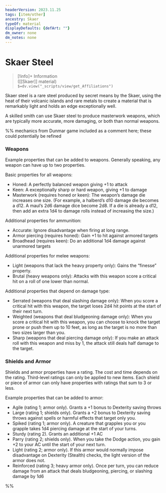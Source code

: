 ```yaml
---
headerVersion: 2023.11.25
tags: [item/other]
ancestry: Skaer
typeOf: material
displayDefaults: {defArt: ""}
dm_owner: none
dm_notes: none
---
```

# Skaer Steel
>[!info]+ Information  
> ([[Skaer]] material)  
> `$=dv.view("_scripts/view/get_Affiliations")`

Skaer steel is a rare steel produced by secret means by the Skaer, using the heat of their volcanic islands and rare metals to create a material that is remarkably light and holds an edge exceptionally well.

A skilled smith can use Skaer steel to produce masterwork weapons, which are typically more accurate, more damaging, or both than normal weapons. 

%% mechanics from Dunmar game included as a comment here; these could potentially be refined

### Weapons
Example properties that can be added to weapons. Generally speaking, any weapon can have up to two properties. 

Basic properties for all weapons:
- Honed: A perfectly balanced weapon giving +1 to attack
- Keen: A exceptionally sharp or hard weapon, giving +1 to damage
- Masterwork (requires honed or keen): The weapon’s damage die increases one size. (For example, a halberd’s d10 damage die becomes a d12. A maul’s 2d6 damage dice become 2d8. If a die is already a d12, then add an extra 1d4 to damage rolls instead of increasing the size.) 

Additional properties for ammunition:
- Accurate: Ignore disadvantage when firing at long range. 
- Armor piercing (requires honed): Gain +1 to hit against armored targets
- Broadhead (requires keen): Do an additional 1d4 damage against unarmored targets

Additional properties for melee weapons:
- Light (weapons that lack the heavy property only): Gains the “finesse” property.
- Brutal (heavy weapons only): Attacks with this weapon score a critical hit on a roll of one lower than normal.

Additional properties that depend on damage type:
- Serrated (weapons that deal slashing damage only): When you score a critical hit with this weapon, the target loses 2d4 hit points at the start of their next turn.
- Weighted (weapons that deal bludgeoning damage only): When you score a critical hit with this weapon, you can choose to knock the target prone or push them up to 10 feet, as long as the target is no more than two sizes larger than you.
- Sharp (weapons that deal piercing damage only): If you make an attack roll with this weapon and miss by 1, the attack still deals half damage to the target.

### Shields and Armor

Shields and armor properties have a rating. The cost and time depends on the rating. Third-level ratings can only be applied to new items. Each shield or piece of armor can only have properties with ratings that sum to 3 or less. 

Example properties that can be added to armor:
- Agile (rating 1; armor only). Grants a +1 bonus to Dexterity saving throws
- Large (rating 1; shields only). Grants a +2 bonus to Dexterity saving throws against spells or harmful effects that target only you. 
- Spiked (rating 1; armor only). A creature that grapples you or you grapple takes 1d4 piercing damage at the start of your turns. 
- Sturdy (rating 2). Grants an additional +1 AC
- Parry (rating 2; shields only). When you take the Dodge action, you gain +2 to your AC until the start of your next turn. 
- Light (rating 2; armor only). If this armor would normally impose disadvantage on Dexterity (Stealth) checks, the light version of the armor does not. 
- Reinforced (rating 3; heavy armor only). Once per turn, you can reduce damage from an attack that deals bludgeoning, piercing, or slashing damage by 1d6

%%